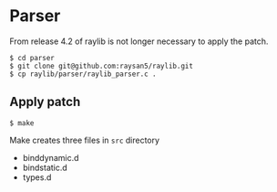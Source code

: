 #  Parser
From release 4.2 of raylib is not longer necessary to apply the patch.


```
$ cd parser
$ git clone git@github.com:raysan5/raylib.git
$ cp raylib/parser/raylib_parser.c .

```

## Apply patch
```
$ make
```
Make creates three files in `src` directory
- binddynamic.d
- bindstatic.d
- types.d
